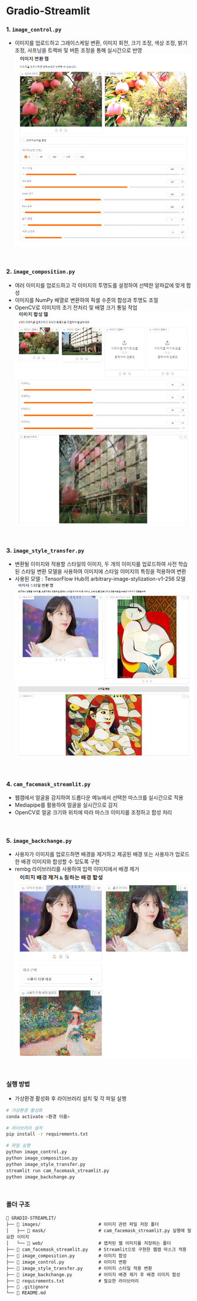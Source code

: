 # Gradio-Streamlit

### 1. `image_control.py`
- 이미지를 업로드하고 그레이스케일 변환, 이미지 회전, 크기 조정, 색상 조정, 밝기 조정, 샤프닝을 트랙바 및 버튼 조정을 통해 실시간으로 반영  
![그라디오_조절](images/web/image_control.png)  
<br>
  
### 2. `image_composition.py`
- 여러 이미지를 업로드하고 각 이미지의 투명도를 설정하여 선택한 알파값에 맞게 합성  
- 이미지를 NumPy 배열로 변환하여 픽셀 수준의 합성과 투명도 조절
- OpenCV로 이미지의 초기 전처리 및 배열 크기 통일 작업
![그라디오_합성](images/web/image_composition.png)  
<br>  

### 3. `image_style_transfer.py`
- 변환될 이미지와 적용할 스타일의 이미지, 두 개의 이미지를 업로드하여 사전 학습된 스타일 변환 모델을 사용하여 이미지에 스타일 이미지의 특징을 적용하여 변환
- 사용된 모델 : TensorFlow Hub의 arbitrary-image-stylization-v1-256 모델
![그라디오_스타일변환](images/web/image_style_transfer.png)  
<br><br>

### 4. `cam_facemask_streamlit.py`
- 웹캠에서 얼굴을 감지하여 드롭다운 메뉴에서 선택한 마스크를 실시간으로 적용
- Mediapipe를 활용하여 얼굴을 실시간으로 감지
- OpenCV로 얼굴 크기와 위치에 따라 마스크 이미지를 조정하고 합성 처리  
<br><br>

### 5. `image_backchange.py`
- 사용자가 이미지를 업로드하면 배경을 제거하고 제공된 배경 또는 사용자가 업로드한 배경 이미지와 합성할 수 있도록 구현
- rembg 라이브러리를 사용하여 입력 이미지에서 배경 제거
![그라디오_배경합성](images/web/image_backchange.png)  
<br><br>

### 실행 방법
- 가상환경 활성화 후 라이브러리 설치 및 각 파일 실행
```bash
# 가상환경 활성화
conda activate <환경 이름>
```
```bash
# 라이브러리 설치
pip install -r requirements.txt
```
```bash
# 파일 실행
python image_control.py
python image_composition.py
python image_style_transfer.py
streamlit run cam_facemask_streamlit.py
python image_backchange.py
```
<br>  

### 폴더 구조
```plaintext
📁 GRADIO-STREAMLIT/
├── 📁 images/                      # 이미지 관련 파일 저장 폴더
│   ├── 📁 mask/                    # cam_facemask_streamlit.py 실행에 필요한 이미지
│   └── 📁 web/                     # 캡처된 웹 이미지를 저장하는 폴더
├── 📄 cam_facemask_streamlit.py    # Streamlit으로 구현한 웹캠 마스크 적용
├── 📄 image_composition.py         # 이미지 합성
├── 📄 image_control.py             # 이미지 변환
├── 📄 image_style_transfer.py      # 이미지 스타일 적용 변환
├── 📄 image_backchange.py          # 이미지 배경 제거 후 배경 이미지 합성
├── 📄 requirements.txt             # 필요한 라이브러리
├── 📄 .gitignore              
└── 📄 README.md               
            
```